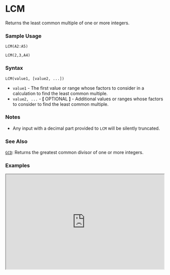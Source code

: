 # LCM

Returns the least common multiple of one or more integers.

### Sample Usage

`LCM(A2:A5)`

`LCM(2,3,A4)`

### Syntax

`LCM(value1, [value2, ...])`

* `value1` - The first value or range whose factors to consider in a calculation to find the least common multiple.
* `value2, ...` - **[** OPTIONAL **]** - Additional values or ranges whose factors to consider to find the least common multiple.

### Notes

* Any input with a decimal part provided to `LCM` will be silently truncated.

### See Also

[`GCD`](https://support.google.com/docs/answer/3093489): Returns the greatest common divisor of one or more integers.

### Examples

<iframe height="300" src="https://docs.google.com/spreadsheet/pub?key=0As3tAuweYU9QdHBtM01rQ1JpejFVekxBaWtNMDRxOWc&output=html" width="500"></iframe>
